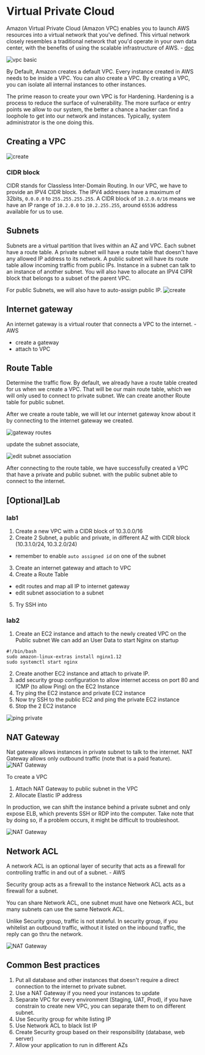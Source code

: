 # Virtual Private Cloud

Amazon Virtual Private Cloud (Amazon VPC) enables you to launch AWS resources into a virtual network that you've defined. This virtual network closely resembles a traditional network that you'd operate in your own data center, with the benefits of using the scalable infrastructure of AWS. - [doc](https://docs.aws.amazon.com/vpc/latest/userguide/what-is-amazon-vpc.html)

![vpc basic](_media/vpc_basic.png)

By Default, Amazon creates a default VPC. Every instance created in AWS needs to be inside a VPC. You can also create a VPC. By creating a VPC, you can isolate all internal instances to other instances.

The prime reason to create your own VPC is for Hardening. Hardening is a process to reduce the surface of vulnerability. The more surface or entry points we allow to our system, the better a chance a hacker can find a loophole to get into our network and instances. Typically, system administrator is the one doing this.

## Creating a VPC

![create](_media/vpc_create.png)

### CIDR block

CIDR stands for Classless Inter-Domain Routing. In our VPC, we have to provide an IPV4 CIDR block. The IPV4 addresses have a maximum of 32bits, `0.0.0.0` to `255.255.255.255`. A CIDR block of `10.2.0.0/16` means we have an IP range of `10.2.0.0` to `10.2.255.255`, around `65536` address available for us to use.

## Subnets

Subnets are a virtual partition that lives within an AZ and VPC.
Each subnet have a route table. A private subnet will have a route table that doesn't have any allowed IP address to its network. A public subnet will have its route table allow incoming traffic from public IPs. Instance in a subnet can talk to an instance of another subnet. You will also have to allocate an IPV4 CIPR block that belongs to a subset of the parent VPC.

For public Subnets, we will also have to auto-assign public IP.
![create](_media/vpc_subnet_assignIP.png)

## Internet gateway

An internet gateway is a virtual router that connects a VPC to the internet. - AWS

- create a gateway
- attach to VPC

## Route Table

Determine the traffic flow. By default, we already have a route table created for us when we create a VPC. That will be our main route table, which we will only used to connect to private subnet. We can create another Route table for public subnet.

After we create a route table, we will let our internet gateway know about it by connecting to the internet gateway we created.

![gateway routes](_media/vpc_routeTable_editRoutes.png)

update the subnet associate,

![edit subnet association](_media/vpc_routeTable_subnetAssociation.png)

After connecting to the route table, we have successfully created a VPC that have a private and public subnet. with the public subnet able to connect to the internet.

## [Optional]Lab

### lab1

1. Create a new VPC with a CIDR block of 10.3.0.0/16
2. Create 2 Subnet, a public and private, in different AZ with CIDR block (10.3.1.0/24, 10.3.2.0/24)

- remember to enable `auto assigned id` on one of the subnet

3. Create an internet gateway and attach to VPC
4. Create a Route Table

- edit routes and map all IP to internet gateway
- edit subnet association to a subnet

5. Try SSH into

### lab2

1. Create an EC2 instance and attach to the newly created VPC on the Public subnet
   We can add an User Data to start Nginx on startup

```
#!/bin/bash
sudo amazon-linux-extras install nginx1.12
sudo systemctl start nginx
```

2. Create another EC2 instance and attach to private IP.
3. add security group configuration to allow internet access on port 80 and ICMP (to allow Ping) on the EC2 Instance
4. Try ping the EC2 instance and private EC2 instance
5. Now try SSH to the public EC2 and ping the private EC2 instance
6. Stop the 2 EC2 instance

![ping private](_media/vpc_ping_private.png)

## NAT Gateway

Nat gateway allows instances in private subnet to talk to the internet. NAT Gateway allows only outbound traffic (note that is a paid feature).
![NAT Gateway](_media/vpc_nat.png)

To create a VPC

1. Attach NAT Gateway to public subnet in the VPC
2. Allocate Elastic IP address

In production, we can shift the instance behind a private subnet and only expose ELB, which prevents SSH or RDP into the computer. Take note that by doing so, if a problem occurs, it might be difficult to troubleshoot.

![NAT Gateway](_media/vpc_elb.png)

## Network ACL

A network ACL is an optional layer of security that acts as a firewall for controlling traffic in and out of a subnet. - AWS

Security group acts as a firewall to the instance Network ACL acts as a firewall for a subnet.

You can share Network ACL, one subnet must have one Network ACL, but many subnets can use the same Network ACL.

Unlike Security group, traffic is not stateful. In security group, if you whitelist an outbound traffic, without it listed on the inbound traffic, the reply can go thru the network.

![NAT Gateway](_media/vpc_nacl.png)

## Common Best practices

1. Put all database and other instances that doesn't require a direct connection to the internet to private subnet.
2. Use a NAT Gateway if you need your instances to update
3. Separate VPC for every environment (Staging, UAT, Prod), if you have constrain to create new VPC, you can separate them to on different subnet.
4. Use Security group for white listing IP
5. Use Network ACL to black list IP
6. Create Security group based on their responsibility (database, web server)
7. Allow your application to run in different AZs
